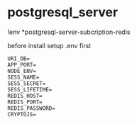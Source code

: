 # postgresql_server
!env
*postgresql-server-subcription-redis

before install setup .env first

```
URI_DB=
APP_PORT=
NODE_ENV=
SESS_NAME=
SESS_SECRET=
SESS_LIFETIME=
REDIS_HOST=
REDIS_PORT=
REDIS_PASSWORD=
CRYPTOJS=
```
